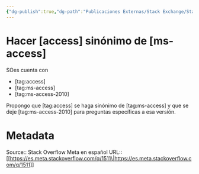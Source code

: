 ```yaml
---
{"dg-publish":true,"dg-path":"Publicaciones Externas/Stack Exchange/Stack Overflow en español/Stack Overflow en español Meta/es.meta.stackoverflow.com-1511.md","permalink":"/publicaciones-externas/stack-exchange/stack-overflow-en-espanol/stack-overflow-en-espanol-meta/es-meta-stackoverflow-com-1511/","title":"Hacer [access] sinónimo de [ms-access]","hide":true,"noteIcon":"\"0\"","created":"2024-04-03T12:49:10.729-06:00","updated":"2024-04-05T16:43:59.636-06:00"}
---
```


# Hacer [access] sinónimo de [ms-access]

SOes cuenta con 

- [tag:access] 
- [tag:ms-access] 
- [tag:ms-access-2010] 

Propongo que [tag:access] se haga sinónimo de [tag:ms-access] y que se deje [tag:ms-access-2010] para preguntas específicas a esa versión.

# Metadata
Source:: Stack Overflow Meta en español
URL:: [[https://es.meta.stackoverflow.com/q/1511\|https://es.meta.stackoverflow.com/q/1511]]

